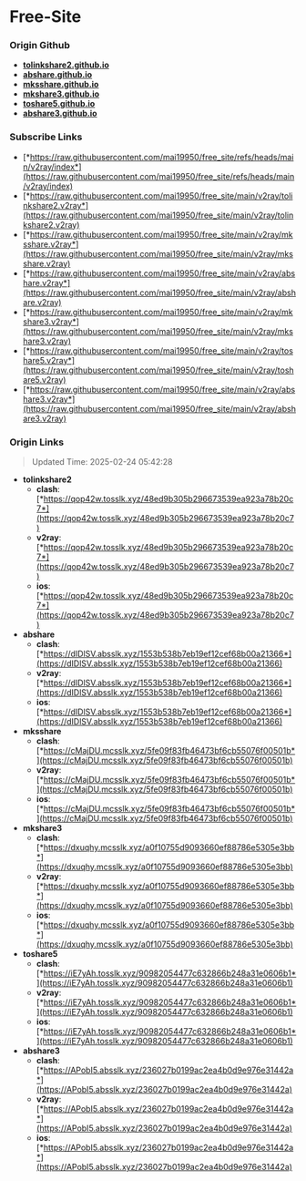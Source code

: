 # Free-Site

### Origin Github

- [**tolinkshare2.github.io**](https://github.com/tolinkshare2/tolinkshare2.github.io)
- [**abshare.github.io**](https://github.com/abshare/abshare.github.io)
- [**mksshare.github.io**](https://github.com/mksshare/mksshare.github.io)
- [**mkshare3.github.io**](https://github.com/mkshare3/mkshare3.github.io)
- [**toshare5.github.io**](https://github.com/toshare5/toshare5.github.io)
- [**abshare3.github.io**](https://github.com/abshare3/abshare3.github.io)

### Subscribe Links

- [*https://raw.githubusercontent.com/mai19950/free_site/refs/heads/main/v2ray/index*](https://raw.githubusercontent.com/mai19950/free_site/refs/heads/main/v2ray/index)
- [*https://raw.githubusercontent.com/mai19950/free_site/main/v2ray/tolinkshare2.v2ray*](https://raw.githubusercontent.com/mai19950/free_site/main/v2ray/tolinkshare2.v2ray)
- [*https://raw.githubusercontent.com/mai19950/free_site/main/v2ray/mksshare.v2ray*](https://raw.githubusercontent.com/mai19950/free_site/main/v2ray/mksshare.v2ray)
- [*https://raw.githubusercontent.com/mai19950/free_site/main/v2ray/abshare.v2ray*](https://raw.githubusercontent.com/mai19950/free_site/main/v2ray/abshare.v2ray)
- [*https://raw.githubusercontent.com/mai19950/free_site/main/v2ray/mkshare3.v2ray*](https://raw.githubusercontent.com/mai19950/free_site/main/v2ray/mkshare3.v2ray)
- [*https://raw.githubusercontent.com/mai19950/free_site/main/v2ray/toshare5.v2ray*](https://raw.githubusercontent.com/mai19950/free_site/main/v2ray/toshare5.v2ray)
- [*https://raw.githubusercontent.com/mai19950/free_site/main/v2ray/abshare3.v2ray*](https://raw.githubusercontent.com/mai19950/free_site/main/v2ray/abshare3.v2ray)

### Origin Links

> Updated Time: 2025-02-24 05:42:28

- **tolinkshare2**
  - **clash**: [*https://qop42w.tosslk.xyz/48ed9b305b296673539ea923a78b20c7*](https://qop42w.tosslk.xyz/48ed9b305b296673539ea923a78b20c7)
  - **v2ray**: [*https://qop42w.tosslk.xyz/48ed9b305b296673539ea923a78b20c7*](https://qop42w.tosslk.xyz/48ed9b305b296673539ea923a78b20c7)
  - **ios**: [*https://qop42w.tosslk.xyz/48ed9b305b296673539ea923a78b20c7*](https://qop42w.tosslk.xyz/48ed9b305b296673539ea923a78b20c7)
- **abshare**
  - **clash**: [*https://dIDlSV.absslk.xyz/1553b538b7eb19ef12cef68b00a21366*](https://dIDlSV.absslk.xyz/1553b538b7eb19ef12cef68b00a21366)
  - **v2ray**: [*https://dIDlSV.absslk.xyz/1553b538b7eb19ef12cef68b00a21366*](https://dIDlSV.absslk.xyz/1553b538b7eb19ef12cef68b00a21366)
  - **ios**: [*https://dIDlSV.absslk.xyz/1553b538b7eb19ef12cef68b00a21366*](https://dIDlSV.absslk.xyz/1553b538b7eb19ef12cef68b00a21366)
- **mksshare**
  - **clash**: [*https://cMajDU.mcsslk.xyz/5fe09f83fb46473bf6cb55076f00501b*](https://cMajDU.mcsslk.xyz/5fe09f83fb46473bf6cb55076f00501b)
  - **v2ray**: [*https://cMajDU.mcsslk.xyz/5fe09f83fb46473bf6cb55076f00501b*](https://cMajDU.mcsslk.xyz/5fe09f83fb46473bf6cb55076f00501b)
  - **ios**: [*https://cMajDU.mcsslk.xyz/5fe09f83fb46473bf6cb55076f00501b*](https://cMajDU.mcsslk.xyz/5fe09f83fb46473bf6cb55076f00501b)
- **mkshare3**
  - **clash**: [*https://dxuqhy.mcsslk.xyz/a0f10755d9093660ef88786e5305e3bb*](https://dxuqhy.mcsslk.xyz/a0f10755d9093660ef88786e5305e3bb)
  - **v2ray**: [*https://dxuqhy.mcsslk.xyz/a0f10755d9093660ef88786e5305e3bb*](https://dxuqhy.mcsslk.xyz/a0f10755d9093660ef88786e5305e3bb)
  - **ios**: [*https://dxuqhy.mcsslk.xyz/a0f10755d9093660ef88786e5305e3bb*](https://dxuqhy.mcsslk.xyz/a0f10755d9093660ef88786e5305e3bb)
- **toshare5**
  - **clash**: [*https://iE7yAh.tosslk.xyz/90982054477c632866b248a31e0606b1*](https://iE7yAh.tosslk.xyz/90982054477c632866b248a31e0606b1)
  - **v2ray**: [*https://iE7yAh.tosslk.xyz/90982054477c632866b248a31e0606b1*](https://iE7yAh.tosslk.xyz/90982054477c632866b248a31e0606b1)
  - **ios**: [*https://iE7yAh.tosslk.xyz/90982054477c632866b248a31e0606b1*](https://iE7yAh.tosslk.xyz/90982054477c632866b248a31e0606b1)
- **abshare3**
  - **clash**: [*https://APobI5.absslk.xyz/236027b0199ac2ea4b0d9e976e31442a*](https://APobI5.absslk.xyz/236027b0199ac2ea4b0d9e976e31442a)
  - **v2ray**: [*https://APobI5.absslk.xyz/236027b0199ac2ea4b0d9e976e31442a*](https://APobI5.absslk.xyz/236027b0199ac2ea4b0d9e976e31442a)
  - **ios**: [*https://APobI5.absslk.xyz/236027b0199ac2ea4b0d9e976e31442a*](https://APobI5.absslk.xyz/236027b0199ac2ea4b0d9e976e31442a)
